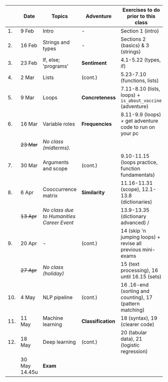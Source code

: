 |  | Date | 	Topics                                    | 	Adventure         | 	Exercises to do prior to this class                         |
| --- | --- |--------------------------------------------|--------------------|--------------------------------------------------------------|
|1. | 9 Feb | Intro                                      | 	-                 | 	Section 1 (intro)                                           |
|2. | 16 Feb | 	Strings and types                         | 	-                 | 	Sections 2 (basics) & 3 (strings)                           |
|3. | 23 Feb | 	If, else; 'programs'                      | 	**Sentiment**     | 	4.1-5.22 (types, if)                                        |
|4. | 2 Mar   | Lists                                      | 	(cont.)           | 5.23-7.10 (functions, lists)                                 |
|5. | 9 Mar | 	Loops                                     | 	**Concreteness** 	 | 7.11-8.10 (lists, loops) + `is_about_vaccine` (adventure)    |
|6. | 16 Mar | 	Variable roles                            | **Frequencies**	    | 	 8.11-9.9 (loops) + get adventure code to run on your pc    |
|   | ~~23 Mar~~  | _No class (midterms)._                     |                     |
|7. | 30 Mar | Arguments and scope                        | 	(cont.)            | 9.10-11.15 (loops practice, function fundamentals)           |
|8. | 6 Apr | Cooccurrence matrix                        | 	**Similarity**     | 	11.16-11.31 (scope), 12.1-13.8 (dictionaries)               |
|   | ~~13 Apr~~ | 	_No class due to Humanities Career Event_ |                     | 13.9-13.35 (dictionary advanced) /                           |
|9. | 20 Apr | 	-                                         | 	(cont.)            | 	14 (skip 'n jumping loops) + revise all previous mini-exams |
|  | ~~27 Apr~~ | 	_No class (holiday)_	                     | 	                   | 15 (text processing), 16 until 16.15 (sets)                  |
|10. | 4 May | 	NLP pipeline 	                            | (cont.)             | 16 .16-end (sorting and counting), 17 (pattern matching)     |
|11. | 11 May | 	Machine learning	                         | **Classification**  | 18 (syntax), 19 (clearer code)                               |
|12. | 18 May | Deep learning                              | (cont.)             | 20 (tabular data), 21 (logistic regression)                  |
|    |30 May 14.45u  | 	**Exam**                                  |                     |

